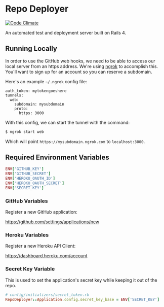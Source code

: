 # Repo Deployer

[![Code Climate](https://codeclimate.com/github/81designs/repo-deployer.png)](https://codeclimate.com/github/81designs/repo-deployer)

An automated test and deployment server built on Rails 4.

## Running Locally

In order to use the GitHub web hooks, we need to be able
to access our local server from an https address. We're
using [ngrok](http://ngrok.com) to accomplish this. You'll
want to sign up for an account so you can reserve a subdomain.

Here's an example `~/.ngrok` config file:

```
auth_token: mytokengoeshere
tunnels:
  web:
    subdomain: mysubdomain
    proto:
      https: 3000
```

With this config, we can start the tunnel with the command:

```bash
$ ngrok start web
```

Which will point `https://mysubdomain.ngrok.com` to `localhost:3000`.

## Required Environment Variables

```ruby
ENV['GITHUB_KEY']
ENV['GITHUB_SECRET']
ENV['HEROKU_OAUTH_ID']
ENV['HEROKU_OAUTH_SECRET']
ENV['SECRET_KEY']
```

### GitHub Variables

Register a new GitHub application: 

<https://github.com/settings/applications/new>

### Heroku Variables

Register a new Heroku API Client:

<https://dashboard.heroku.com/account>

### Secret Key Variable

This is used to set the application's secret key while keeping it out of the repo.

```ruby
# config/initializers/secret_token.rb
RepoDeployer::Application.config.secret_key_base = ENV['SECRET_KEY']
```

